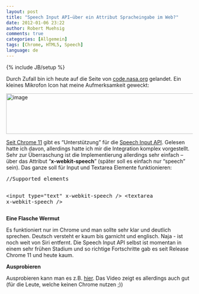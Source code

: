 ```yaml
---
layout: post
title: "Speech Input API–über ein Attribut Spracheingabe im Web?"
date: 2012-01-06 23:22
author: Robert Muehsig
comments: true
categories: [Allgemein]
tags: [Chrome, HTML5, Speech]
language: de
---
```

{% include JB/setup %}
<p>Durch Zufall bin ich heute auf die Seite von <a href="http://code.nasa.gov/">code.nasa.org</a> gelandet. Ein kleines Mikrofon Icon hat meine Aufmerksamkeit geweckt:</p> <p><a href="{{BASE_PATH}}/assets/wp-images-de/image1435.png"><img style="background-image: none; border-bottom: 0px; border-left: 0px; padding-left: 0px; padding-right: 0px; display: inline; border-top: 0px; border-right: 0px; padding-top: 0px" title="image" border="0" alt="image" src="{{BASE_PATH}}/assets/wp-images-de/image_thumb613.png" width="535" height="109"></a></p> <p><a href="http://www.thechromesource.com/how-to-demo-chrome-11s-speech-recognition-feature/">Seit Chrome 11</a> gibt es “Unterstützung” für die <a href="http://lists.w3.org/Archives/Public/public-xg-htmlspeech/2011Feb/att-0020/api-draft.html">Speech Input API</a>. Gelesen hatte ich davon, allerdings hatte ich mir die Integration komplex vorgestellt. Sehr zur Überraschung ist die Implementierung allerdings sehr einfach – über das Attribut “<strong>x-webkit-speech</strong>” (später soll es einfach nur “speech” sein). Das ganze soll für Input und Textarea Elemente funktionieren:</p> <div style="padding-bottom: 0px; margin: 0px; padding-left: 0px; padding-right: 0px; display: inline; float: none; padding-top: 0px" id="scid:812469c5-0cb0-4c63-8c15-c81123a09de7:e9f3395b-697b-468e-b7a0-9cedbf101fd8" class="wlWriterEditableSmartContent"><pre name="code" class="xml">//Supported elements

&lt;input type="text" x-webkit-speech /&gt;
&lt;textarea x-webkit-speech /&gt;</pre></div>
<p><strong>Eine Flasche Wermut</strong></p>
<p>Es funktioniert nur im Chrome und man sollte sehr klar und deutlich sprechen. Deutsch versteht er kaum bis garnicht und englisch. Naja - ist noch weit von Siri entfernt. Die Speech Input API selbst ist momentan in einem sehr frühen Stadium und so richtige Fortschritte gab es seit Release Chrome 11 und heute kaum. </p>
<p><strong>Ausprobieren</strong></p>
<p>Ausprobieren kann man es z.B. <a href="http://slides.html5rocks.com/#speech-input">hier</a>. Das Video zeigt es allerdings auch gut (für die Leute, welche keinen Chrome nutzen ;))</p>
<div style="padding-bottom: 0px; margin: 0px; padding-left: 0px; padding-right: 0px; display: inline; float: none; padding-top: 0px" id="scid:5737277B-5D6D-4f48-ABFC-DD9C333F4C5D:e6012883-765f-4897-8a29-4597cdd03de0" class="wlWriterEditableSmartContent"><div><object width="448" height="252"><param name="movie" value="http://www.youtube.com/v/i225WaqV8tM?hl=en&amp;hd=1"></param><embed src="http://www.youtube.com/v/i225WaqV8tM?hl=en&amp;hd=1" type="application/x-shockwave-flash" width="448" height="252"></embed></object></div></div>
